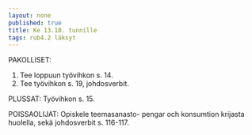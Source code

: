 ```yaml
---
layout: none
published: true
title: Ke 13.10. tunnille
tags: rub4.2 läksyt
---
```

PAKOLLISET:
1. Tee loppuun työvihkon s. 14.
2. Tee työvihkon s. 19, johdosverbit.

PLUSSAT:
Työvihkon s. 15.

POISSAOLIJAT:
Opiskele teemasanasto- pengar och konsumtion krijasta huolella, sekä johdosverbit s. 116-117.